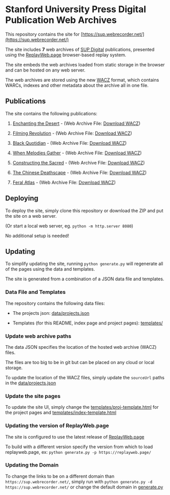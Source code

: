 # Stanford University Press Digital Publication Web Archives

This repository contains the site for [https://sup.webrecorder.net/](https://sup.webrecorder.net/)

The site includes **7** web archives of [SUP Digital](https://www.sup.org/digital/) publications,
presented using the [ReplayWeb.page](https://replayweb.page) browser-based replay system.

The site embeds the web archives loaded from static storage in the browser and can be hosted on any web server.

The web archives are stored using the new [WACZ](https://github.com/webrecorder/wacz-format) format, which contains WARCs, indexes and other
metadata about the archive all in one file.


## Publications

The site contains the following publications:

  1. [Enchanting the Desert](https://sup.webrecorder.net//enchanting-the-desert.html) - (Web Archive File: [Download WACZ](https://dh-preserve.sfo2.cdn.digitaloceanspaces.com/webarchives/sup/etd.wacz))

  2. [Filming Revolution](https://sup.webrecorder.net//filming-revolution.html) - (Web Archive File: [Download WACZ](https://dh-preserve.sfo2.cdn.digitaloceanspaces.com/webarchives/sup/fr.wacz))

  3. [Black Quotidian](https://sup.webrecorder.net//black-quotidian.html) - (Web Archive File: [Download WACZ](https://dh-preserve.sfo2.cdn.digitaloceanspaces.com/webarchives/sup/bq.wacz))

  4. [When Melodies Gather](https://sup.webrecorder.net//when-melodies-gather.html) - (Web Archive File: [Download WACZ](https://dh-preserve.sfo2.cdn.digitaloceanspaces.com/webarchives/sup/wmg.wacz))

  5. [Constructing the Sacred](https://sup.webrecorder.net//constructing-the-sacred.html) - (Web Archive File: [Download WACZ](https://dh-preserve.sfo2.cdn.digitaloceanspaces.com/webarchives/sup/cts.wacz))

  6. [The Chinese Deathscape](https://sup.webrecorder.net//the-chinese-deathscape.html) - (Web Archive File: [Download WACZ](https://dh-preserve.sfo2.cdn.digitaloceanspaces.com/webarchives/sup/tcd.wacz))

  7. [Feral Atlas](https://sup.webrecorder.net//feral-atlas.html) - (Web Archive File: [Download WACZ](https://dh-preserve.sfo2.cdn.digitaloceanspaces.com/webarchives/sup/fa.wacz))



## Deploying

To deploy the site, simply clone this repository or download the ZIP and put the site on a web server.

(Or start a local web server, eg. `python -m http.server 8080`)

No additional setup is needed!


## Updating

To simplify updating the site, running `python generate.py` will regenerate all of the pages using the data and templates.

The site is generated from a combination of a JSON data file and templates.


### Data File and Templates

The repository contains the following data files:
 - The projects json: [data/projects.json](data/projects.json)

 - Templates (for this README, index page and project pages): [templates/](templates/)


### Update web archive paths

The data JSON specifies the location of the hosted web archive (WACZ) files.

The files are too big to be in git but can be placed on any cloud or local storage.

To update the location of the WACZ files, simply update the `sourceUrl` paths in the [data/projects.json](data/projects.json)


### Update the site pages

To update the site UI, simply change the [templates/proj-template.html](templates/proj-template.html) for the project pages and
[templates/index-template.html](templates/index-template.html)


### Updating the version of ReplayWeb.page

The site is configured to use the latest release of [ReplayWeb.page](https://replayweb.page)

To build with a different version specify the version from which to load replayweb.page, ex: `python generate.py -p https://replayweb.page/`


### Updating the Domain

To change the links to be on a different domain than `https://sup.webrecorder.net/`, simply run with `python generate.py -d https://sup.webrecorder.net/` or change the default domain in [generate.py](/generate.py)
